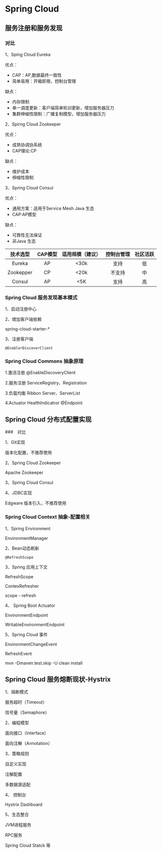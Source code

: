 # Spring Cloud 

## 服务注册和服务发现

### 对比

1、Sping Cloud Eureka

优点：
* CAP：AP,数据最终一致性
* 简单易用：开箱即用，控制台管理

缺点：
* 内存限制 
* 单一调度更新：客户端简单轮训更新，增加服务器压力
* 集群伸缩性限制：广播复制模型，增加服务器压力


2、Spirng Cloud Zookeeper

优点：
* 成熟协调协系统
* CAP理论:CP

缺点：
* 维护成本
* 伸缩性限制

3、Spring Cloud Consul

优点：
* 通用方案：适用于Service Mesh Java 生态
* CAP:AP模型

缺点：
* 可靠性无法保证
* 非Java 生态

|技术选型|CAP模型|适用规模（建议）|控制台管理|社区活跃|
|:--:|:--:|:--:|:--:|:--:|
|Eureka|AP|<30k|支持|低|
|Zookepper|CP|<20k|不支持|中|
|Consul|AP|<5K|支持|高|

### Spring Cloud 服务发现基本模式

1、启动注册中心

2、增加客户端依赖

spring-cloud-starter-*

3、注册客户端

`@EnablerDiscoverClient`

### Spring Cloud Commons 抽象原理

1.激活注册 @EnableDiscoveryClient

2.服务注册 ServiceRegistry、Registration

3.负载均衡 Ribbon Server、ServerList

4.Actuator HealthIndicatror @Endpoint


## Spring Cloud 分布式配置实现

###　对比

1、Git实现

版本化配置，不推荐使用

2、Spring Cloud Zookeeper

Apache Zookeeper

3、Spring Cloud Consul


4、JDBC实现

Edgware 版本引入，不推荐使用

### Spring Cloud Context 抽象-配置相关

1、Spring Environment

EnvironmentManager

2、Bean动态刷新

`@RefreshScope`

3、Spring 应用上下文

RefreshScope

ContexRefresher

scope - refresh

4、 Spring Boot Actuator

EnvironmentEndpoint

WritableEnvironmentEndpoint

5、Spring Cloud 事件

EnvironmentChangeEvent

RefreshEvent

mvn -Dmaven.test.skip -U clean install

## Spring Cloud 服务熔断现状-Hystrix

1、熔断模式

服务超时（Timeout）

信号量（Semaphore）

2、编程模型

面向接口（Interface）

面向注解（Annotation）

3、策略规则

自定义实现

注解配置

多数据源适配

4、 控制台

Hystrix Dashboard

5、生态整合

JVM进程服务

RPC服务

Spring Cloud Statck 等




